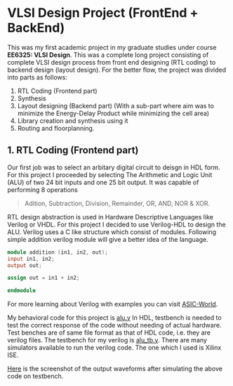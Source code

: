 # VLSI Design Project (FrontEnd + BackEnd)

This was my first academic project in my graduate studies under course __EE6325: VLSI Design__. This was a complete long project consisting of complete VLSI design process from front end designing (RTL coding) to backend design (layout design). For the better flow, the project was divided into parts as follows:
1. RTL Coding (Frontend part)
2. Synthesis
3. Layout designing (Backend part) (With a sub-part where aim was to minimize the Energy-Delay Product while minimizing the cell area)
4. Library creation and synthesis using it
5. Routing and floorplanning.

## 1. RTL Coding (Frontend part)
Our first job was to select an arbitary digital circuit to deisgn in HDL form. For this project I proceeded by selecting The Arithmetic and Logic Unit (ALU) of two 24 bit inputs and one 25 bit output. It was capable of performing 8 operations
> Adition, Subtraction, Division, Remainder, OR, AND, NOR & XOR.


RTL design abstraction is used in Hardware Descriptive Languages like Verilog or VHDL. For this project I decided to use Verilog-HDL to design the ALU. Verilog uses a C like structure which consist of modules. Following simple addition verilog module will give a better idea of the language.

```verilog
module addition (in1, in2, out);
input in1, in2;
output out;

assign out = in1 + in2;

endmodule
```
For more learning about Verilog with examples you can visit [ASIC-World](http://www.asic-world.com/).

My behavioral code for this project is [alu.v](https://github.com/akash10295/Complete-VLSI-Project-Front-end-Back-end-/blob/master/alu.v)
In HDL, testbench is needed to test the correct response of the code without needing of actual hardware. Test benches are of same file format as that of HDL code, i.e. they are verilog files. The testbench for my verilog is [alu_tb.v](https://github.com/akash10295/Complete-VLSI-Project-Front-end-Back-end-/blob/master/alu_tb.v).
There are many simulators available to run the verilog code. The one which I used is Xilinx ISE.

[Here](https://github.com/akash10295/Complete-VLSI-Project-Front-end-Back-end-/blob/master/Screenshots/alu%20outputs.jpg) is the screenshot of the output waveforms after simulating the above code on testbench.
